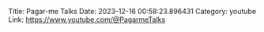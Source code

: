 Title: Pagar-me Talks
Date: 2023-12-16 00:58:23.896431
Category: youtube
Link: https://www.youtube.com/@PagarmeTalks
